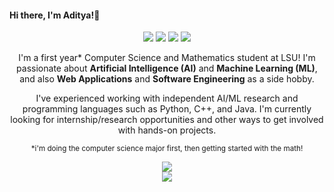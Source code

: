 #### Hi there, I'm Aditya!👋

<!-- Language Stack -->
<div align="center">
  <img src="https://img.shields.io/badge/python-%23F7DF1E?style=for-the-badge&logo=python&logoColor=black">
  <img src="https://img.shields.io/badge/java-%233178C6?style=for-the-badge&logo=java&logoColor=blue">
  <img src="https://img.shields.io/badge/html-%23E34F26?style=for-the-badge&logo=html5&logoColor=white">
  <img src="https://img.shields.io/badge/c++-%23663399?style=for-the-badge&logo=c++"
</div>

<!-- About Me -->
I'm a first year* Computer Science and Mathematics student at LSU! I'm passionate about **Artificial Intelligence (AI)** and **Machine Learning (ML)**, and also **Web Applications** and **Software Engineering** as a side hobby.

I've experienced working with independent AI/ML research and programming languages such as Python, C++, and Java. I'm currently looking for internship/research opportunities and other ways to get involved with hands-on projects.

<small>*i'm doing the computer science major first, then getting started with the math!</small>

<!-- Github Stats -->
<div align="center">
    <img src="https://github-readme-stats.vercel.app/api?username=AdityaB2007&show_icons=true&include_all_commits=true&count_private=true&hide_border=true&bg_color=00000000&text_color=ADD8E6&title_color=ADD8E6">
</div>

<!-- Top Language -->
<div align="center">
  <img src="https://github-readme-stats.vercel.app/api/top-langs/?username=AdityaB2007&show_icons=true&include_all_commits=true&count_private=true&hide_border=true&bg_color=00000000&text_color=ADD8E6&title_color=ADD8E6">
</div>
